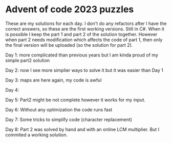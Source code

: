 # Advent of code 2023 puzzles

These are my solutions for each day. I don't do any refactors after I have the correct answers, so these are the first working versions. Still in C#. When it is possible I keep the part 1 and part 2 of the solution together. However when part 2 needs modification which affects the code of part 1, then only the final version will be uploaded (so the solution for part 2).

Day 1: more complicated than previous years but I am kinda proud of my simple part2 solution

Day 2: now I see more simplier ways to solve it but it was easier than Day 1

Day 3: maps are here again, my code is awful

Day 4: 

Day 5: Part2 might be not complete however it works for my input.

Day 6: Without any optimization the code runs fast

Day 7: Some tricks to simplify code (character replacement) 

Day 8: Part 2 was solved by hand and with an online LCM multiplier. But I commited a working solution.
